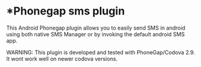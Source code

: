 *Phonegap sms plugin
===================

This Android Phonegap plugin allows you to easily send SMS in android using both native SMS Manager or by invoking the default android SMS app. 

WARNING: This plugin is developed and tested with PhoneGap/Codova 2.9. It wont work well on newer codova versions. 
